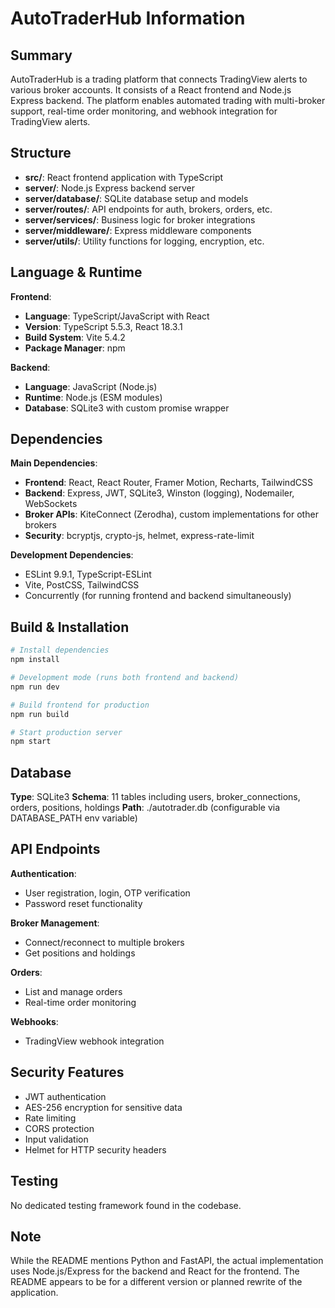 # AutoTraderHub Information

## Summary
AutoTraderHub is a trading platform that connects TradingView alerts to various broker accounts. It consists of a React frontend and Node.js Express backend. The platform enables automated trading with multi-broker support, real-time order monitoring, and webhook integration for TradingView alerts.

## Structure
- **src/**: React frontend application with TypeScript
- **server/**: Node.js Express backend server
- **server/database/**: SQLite database setup and models
- **server/routes/**: API endpoints for auth, brokers, orders, etc.
- **server/services/**: Business logic for broker integrations
- **server/middleware/**: Express middleware components
- **server/utils/**: Utility functions for logging, encryption, etc.

## Language & Runtime
**Frontend**:
- **Language**: TypeScript/JavaScript with React
- **Version**: TypeScript 5.5.3, React 18.3.1
- **Build System**: Vite 5.4.2
- **Package Manager**: npm

**Backend**:
- **Language**: JavaScript (Node.js)
- **Runtime**: Node.js (ESM modules)
- **Database**: SQLite3 with custom promise wrapper

## Dependencies
**Main Dependencies**:
- **Frontend**: React, React Router, Framer Motion, Recharts, TailwindCSS
- **Backend**: Express, JWT, SQLite3, Winston (logging), Nodemailer, WebSockets
- **Broker APIs**: KiteConnect (Zerodha), custom implementations for other brokers
- **Security**: bcryptjs, crypto-js, helmet, express-rate-limit

**Development Dependencies**:
- ESLint 9.9.1, TypeScript-ESLint
- Vite, PostCSS, TailwindCSS
- Concurrently (for running frontend and backend simultaneously)

## Build & Installation
```bash
# Install dependencies
npm install

# Development mode (runs both frontend and backend)
npm run dev

# Build frontend for production
npm run build

# Start production server
npm start
```

## Database
**Type**: SQLite3
**Schema**: 11 tables including users, broker_connections, orders, positions, holdings
**Path**: ./autotrader.db (configurable via DATABASE_PATH env variable)

## API Endpoints
**Authentication**:
- User registration, login, OTP verification
- Password reset functionality

**Broker Management**:
- Connect/reconnect to multiple brokers
- Get positions and holdings

**Orders**:
- List and manage orders
- Real-time order monitoring

**Webhooks**:
- TradingView webhook integration

## Security Features
- JWT authentication
- AES-256 encryption for sensitive data
- Rate limiting
- CORS protection
- Input validation
- Helmet for HTTP security headers

## Testing
No dedicated testing framework found in the codebase.

## Note
While the README mentions Python and FastAPI, the actual implementation uses Node.js/Express for the backend and React for the frontend. The README appears to be for a different version or planned rewrite of the application.
